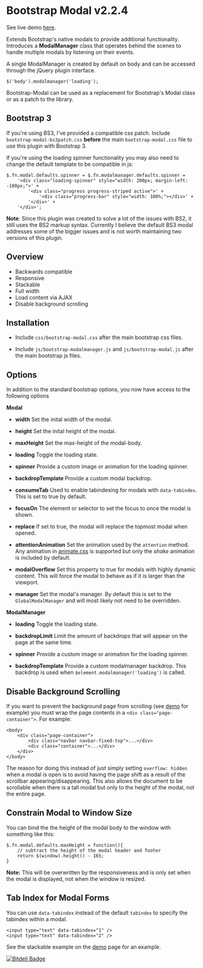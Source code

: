 Bootstrap Modal v2.2.4
=============

See live demo [here](http://jschr.github.com/bootstrap-modal/).

Extends Bootstrap's native modals to provide additional functionality. Introduces a **ModalManager** class that operates
behind the scenes to handle multiple modals by listening on their events.

A single ModalManager is created by default on body and can be accessed through the jQuery plugin interface.

    $('body').modalmanager('loading');

Bootstrap-Modal can be used as a replacement for Bootstrap's Modal class or as a patch to the library.


Bootstrap 3
-----------

If you're using BS3, I've provided a compatible css patch. Include `bootstrap-modal-bs3patch.css` **before** the
main `bootstrap-modal.css` file to use this plugin with Bootstrap 3.

If you're using the loading spinner functionality you may also need to change the default template to be compatible in
js:

    $.fn.modal.defaults.spinner = $.fn.modalmanager.defaults.spinner = 
        '<div class="loading-spinner" style="width: 200px; margin-left: -100px;">' +
            '<div class="progress progress-striped active">' +
                '<div class="progress-bar" style="width: 100%;"></div>' +
            '</div>' +
        '</div>';

**Note**: Since this plugin was created to solve a lot of the issues with BS2, it still uses the BS2 markup syntax.
Currently I believe the default BS3 modal addresses some of the bigger issues and is not worth maintaining two versions
of this plugin.


Overview
-----------

+ Backwards compatible
+ Responsive
+ Stackable
+ Full width
+ Load content via AJAX
+ Disable background scrolling

Installation
-----------

+ Include `css/bootstrap-modal.css` after the main bootstrap css files.
+ Include `js/bootstrap-modalmanager.js` and `js/bootstrap-modal.js` after the main bootstrap js files.

  <link href="css/bootstrap.css" rel="stylesheet" />
  <link href="css/bootstrap-responsive.css" rel="stylesheet" />
  	<link href="css/bootstrap-modal.css" rel="stylesheet" />

  <script src="js/bootstrap.js"></script>
  <script src="js/bootstrap-modalmanager.js"></script>
  <script src="js/bootstrap-modal.js"></script>

Options
-----------

In addition to the standard bootstrap options, you now have access to the following options

**Modal**

+ **width**
  Set the inital width of the modal.

+ **height**
  Set the inital height of the modal.

+ **maxHeight**
  Set the max-height of the modal-body.

+ **loading**
  Toggle the loading state.

+ **spinner**
  Provide a custom image or animation for the loading spinner.

+ **backdropTemplate**
  Provide a custom modal backdrop.

+ **consumeTab**
  Used to enable tabindexing for modals with `data-tabindex`. This is set to true by default.

+ **focusOn**
  The element or selector to set the focus to once the modal is shown.

+ **replace**
  If set to true, the modal will replace the topmost modal when opened.

+ **attentionAnimation**
  Set the animation used by the `attention` method. Any animation in [animate.css](http://daneden.me/animate/) is
  supported but only the *shake* animation is included by default.

+ **modalOverflow**
  Set this property to true for modals with highly dynamic content. This will force the modal to behave as if it is
  larger than the viewport.

+ **manager**
  Set the modal's manager. By default this is set to the `GlobalModalManager` and will most likely not need to be
  overridden.

**ModalManager**

+ **loading**
  Toggle the loading state.

+ **backdropLimit**
  Limit the amount of backdrops that will appear on the page at the same time.

+ **spinner**
  Provide a custom image or animation for the loading spinner.

+ **backdropTemplate**
  Provide a custom modalmanager backdrop. This backdrop is used when `$element.modalmanager('loading')` is called.

Disable Background Scrolling
-----------

If you want to prevent the background page from scrolling (see [demo](http://jschr.github.com/bootstrap-modal/) for
example) you must wrap the page contents in a `<div class="page-container">`. For example:

	<body>
		<div class="page-container">
			<div class="navbar navbar-fixed-top">...</div>
			<div class="container">...</div>
		</div>
	</body>

The reason for doing this instead of just simply setting `overflow: hidden` when a modal is open is to avoid having the
page shift as a result of the scrollbar appearing/disappearing. This also allows the document to be scrollable when
there is a tall modal but only to the height of the modal, not the entire page.

Constrain Modal to Window Size
-----------

You can bind the the height of the modal body to the window with something like this:

    $.fn.modal.defaults.maxHeight = function(){
        // subtract the height of the modal header and footer
        return $(window).height() - 165; 
    }

**Note:** This will be overwritten by the responsiveness and is only set when the modal is displayed, not when the
window is resized.

Tab Index for Modal Forms
-----------
You can use `data-tabindex` instead of the default `tabindex` to specify the tabindex within a modal.

    <input type="text" data-tabindex="1" />
    <input type="text" data-tabindex="2" />

See the stackable example on the [demo](http://jschr.github.com/bootstrap-modal/) page for an example.

[![Bitdeli Badge](https://d2weczhvl823v0.cloudfront.net/jschr/bootstrap-modal/trend.png)](https://bitdeli.com/free "Bitdeli Badge")


